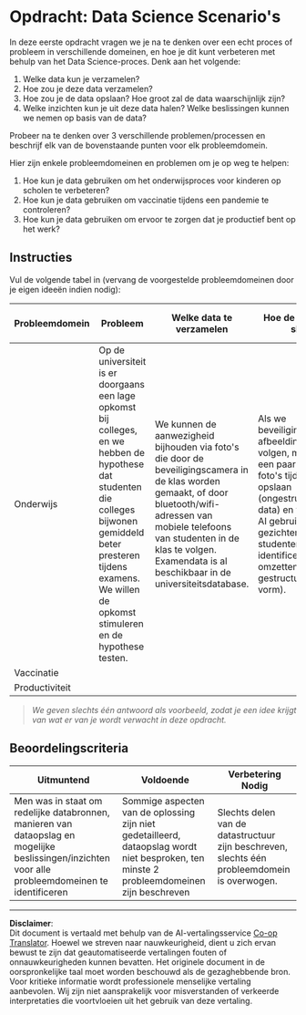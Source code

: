 <!--
CO_OP_TRANSLATOR_METADATA:
{
  "original_hash": "a8f79b9c0484c35b4f26e8aec7fc4d56",
  "translation_date": "2025-08-28T15:51:59+00:00",
  "source_file": "1-Introduction/01-defining-data-science/solution/assignment.md",
  "language_code": "nl"
}
-->
# Opdracht: Data Science Scenario's

In deze eerste opdracht vragen we je na te denken over een echt proces of probleem in verschillende domeinen, en hoe je dit kunt verbeteren met behulp van het Data Science-proces. Denk aan het volgende:

1. Welke data kun je verzamelen?
1. Hoe zou je deze data verzamelen?
1. Hoe zou je de data opslaan? Hoe groot zal de data waarschijnlijk zijn?
1. Welke inzichten kun je uit deze data halen? Welke beslissingen kunnen we nemen op basis van de data?

Probeer na te denken over 3 verschillende problemen/processen en beschrijf elk van de bovenstaande punten voor elk probleemdomein.

Hier zijn enkele probleemdomeinen en problemen om je op weg te helpen:

1. Hoe kun je data gebruiken om het onderwijsproces voor kinderen op scholen te verbeteren?
1. Hoe kun je data gebruiken om vaccinatie tijdens een pandemie te controleren?
1. Hoe kun je data gebruiken om ervoor te zorgen dat je productief bent op het werk?

## Instructies

Vul de volgende tabel in (vervang de voorgestelde probleemdomeinen door je eigen ideeën indien nodig):

| Probleemdomein | Probleem | Welke data te verzamelen | Hoe de data op te slaan | Welke inzichten/beslissingen we kunnen nemen | 
|----------------|----------|--------------------------|--------------------------|-----------------------------------------------|
| Onderwijs | Op de universiteit is er doorgaans een lage opkomst bij colleges, en we hebben de hypothese dat studenten die colleges bijwonen gemiddeld beter presteren tijdens examens. We willen de opkomst stimuleren en de hypothese testen. | We kunnen de aanwezigheid bijhouden via foto's die door de beveiligingscamera in de klas worden gemaakt, of door bluetooth/wifi-adressen van mobiele telefoons van studenten in de klas te volgen. Examendata is al beschikbaar in de universiteitsdatabase. | Als we beveiligingscamera-afbeeldingen volgen, moeten we een paar (5-10) foto's tijdens de les opslaan (ongestructureerde data) en vervolgens AI gebruiken om gezichten van studenten te identificeren (data omzetten naar gestructureerde vorm). | We kunnen gemiddelde aanwezigheidsdata voor elke student berekenen en kijken of er een correlatie is met examencijfers. We zullen meer over correlatie bespreken in de sectie [kansrekening en statistiek](../../04-stats-and-probability/README.md). Om de aanwezigheid van studenten te stimuleren, kunnen we de wekelijkse aanwezigheidsranglijst publiceren op het schoolportaal en prijzen verloten onder degenen met de hoogste aanwezigheid. |
| Vaccinatie | | | | |
| Productiviteit | | | | |

> *We geven slechts één antwoord als voorbeeld, zodat je een idee krijgt van wat er van je wordt verwacht in deze opdracht.*

## Beoordelingscriteria

Uitmuntend | Voldoende | Verbetering Nodig
--- | --- | -- |
Men was in staat om redelijke databronnen, manieren van dataopslag en mogelijke beslissingen/inzichten voor alle probleemdomeinen te identificeren | Sommige aspecten van de oplossing zijn niet gedetailleerd, dataopslag wordt niet besproken, ten minste 2 probleemdomeinen zijn beschreven | Slechts delen van de datastructuur zijn beschreven, slechts één probleemdomein is overwogen.

---

**Disclaimer**:  
Dit document is vertaald met behulp van de AI-vertalingsservice [Co-op Translator](https://github.com/Azure/co-op-translator). Hoewel we streven naar nauwkeurigheid, dient u zich ervan bewust te zijn dat geautomatiseerde vertalingen fouten of onnauwkeurigheden kunnen bevatten. Het originele document in de oorspronkelijke taal moet worden beschouwd als de gezaghebbende bron. Voor kritieke informatie wordt professionele menselijke vertaling aanbevolen. Wij zijn niet aansprakelijk voor misverstanden of verkeerde interpretaties die voortvloeien uit het gebruik van deze vertaling.